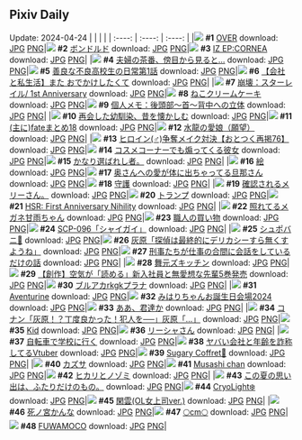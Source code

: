 ## Pixiv Daily
Update: 2024-04-24
|      |      |      |
| :----: | :----: | :----: |
|![](https://pixiv.microyu.workers.dev/c/240x480/img-master/img/2024/04/22/00/00/06/118050711_p0_master1200.jpg) **#1** [OVER](https://www.pixiv.net/artworks/118050711) download: [JPG](https://pixiv.microyu.workers.dev/img-original/img/2024/04/22/00/00/06/118050711_p0.jpg) [PNG](https://pixiv.microyu.workers.dev/img-original/img/2024/04/22/00/00/06/118050711_p0.png)|![](https://pixiv.microyu.workers.dev/c/240x480/img-master/img/2024/04/22/00/00/17/118050780_p0_master1200.jpg) **#2** [ボンドルド](https://www.pixiv.net/artworks/118050780) download: [JPG](https://pixiv.microyu.workers.dev/img-original/img/2024/04/22/00/00/17/118050780_p0.jpg) [PNG](https://pixiv.microyu.workers.dev/img-original/img/2024/04/22/00/00/17/118050780_p0.png)|![](https://pixiv.microyu.workers.dev/c/240x480/img-master/img/2024/04/22/00/00/33/118050870_p0_master1200.jpg) **#3** [IZ EP:CORNEA](https://www.pixiv.net/artworks/118050870) download: [JPG](https://pixiv.microyu.workers.dev/img-original/img/2024/04/22/00/00/33/118050870_p0.jpg) [PNG](https://pixiv.microyu.workers.dev/img-original/img/2024/04/22/00/00/33/118050870_p0.png)|
|![](https://pixiv.microyu.workers.dev/c/240x480/img-master/img/2024/04/22/00/04/22/118051195_p0_master1200.jpg) **#4** [夫婦の茶番、傍目から見ると...](https://www.pixiv.net/artworks/118051195) download: [JPG](https://pixiv.microyu.workers.dev/img-original/img/2024/04/22/00/04/22/118051195_p0.jpg) [PNG](https://pixiv.microyu.workers.dev/img-original/img/2024/04/22/00/04/22/118051195_p0.png)|![](https://pixiv.microyu.workers.dev/c/240x480/img-master/img/2024/04/22/11/36/11/118051040_p0_master1200.jpg) **#5** [善良な不良高校生の日常第1話](https://www.pixiv.net/artworks/118051040) download: [JPG](https://pixiv.microyu.workers.dev/img-original/img/2024/04/22/11/36/11/118051040_p0.jpg) [PNG](https://pixiv.microyu.workers.dev/img-original/img/2024/04/22/11/36/11/118051040_p0.png)|![](https://pixiv.microyu.workers.dev/c/240x480/img-master/img/2024/04/23/12/00/12/118088503_p0_master1200.jpg) **#6** [【会社と私生活】また おでかけしたくて](https://www.pixiv.net/artworks/118088503) download: [JPG](https://pixiv.microyu.workers.dev/img-original/img/2024/04/23/12/00/12/118088503_p0.jpg) [PNG](https://pixiv.microyu.workers.dev/img-original/img/2024/04/23/12/00/12/118088503_p0.png)|
|![](https://pixiv.microyu.workers.dev/c/240x480/img-master/img/2024/04/22/20/07/49/118070711_p0_master1200.jpg) **#7** [崩壊：スターレイル/ 1st Anniversary](https://www.pixiv.net/artworks/118070711) download: [JPG](https://pixiv.microyu.workers.dev/img-original/img/2024/04/22/20/07/49/118070711_p0.jpg) [PNG](https://pixiv.microyu.workers.dev/img-original/img/2024/04/22/20/07/49/118070711_p0.png)|![](https://pixiv.microyu.workers.dev/c/240x480/img-master/img/2024/04/22/20/30/01/118071321_p0_master1200.jpg) **#8** [ねこクリームケーキ](https://www.pixiv.net/artworks/118071321) download: [JPG](https://pixiv.microyu.workers.dev/img-original/img/2024/04/22/20/30/01/118071321_p0.jpg) [PNG](https://pixiv.microyu.workers.dev/img-original/img/2024/04/22/20/30/01/118071321_p0.png)|![](https://pixiv.microyu.workers.dev/c/240x480/img-master/img/2024/04/23/06/00/11/118084290_p0_master1200.jpg) **#9** [個人メモ：後頭部～首～背中への立体](https://www.pixiv.net/artworks/118084290) download: [JPG](https://pixiv.microyu.workers.dev/img-original/img/2024/04/23/06/00/11/118084290_p0.jpg) [PNG](https://pixiv.microyu.workers.dev/img-original/img/2024/04/23/06/00/11/118084290_p0.png)|
|![](https://pixiv.microyu.workers.dev/c/240x480/img-master/img/2024/04/22/00/03/35/118051159_p0_master1200.jpg) **#10** [再会した幼馴染、昔を懐かしむ](https://www.pixiv.net/artworks/118051159) download: [JPG](https://pixiv.microyu.workers.dev/img-original/img/2024/04/22/00/03/35/118051159_p0.jpg) [PNG](https://pixiv.microyu.workers.dev/img-original/img/2024/04/22/00/03/35/118051159_p0.png)|![](https://pixiv.microyu.workers.dev/c/240x480/img-master/img/2024/04/22/22/57/30/118076213_p0_master1200.jpg) **#11** [(主に)fateまとめ18](https://www.pixiv.net/artworks/118076213) download: [JPG](https://pixiv.microyu.workers.dev/img-original/img/2024/04/22/22/57/30/118076213_p0.jpg) [PNG](https://pixiv.microyu.workers.dev/img-original/img/2024/04/22/22/57/30/118076213_p0.png)|![](https://pixiv.microyu.workers.dev/c/240x480/img-master/img/2024/04/22/21/11/40/118072662_p0_master1200.jpg) **#12** [水龍の愛娘（願望）](https://www.pixiv.net/artworks/118072662) download: [JPG](https://pixiv.microyu.workers.dev/img-original/img/2024/04/22/21/11/40/118072662_p0.jpg) [PNG](https://pixiv.microyu.workers.dev/img-original/img/2024/04/22/21/11/40/118072662_p0.png)|
|![](https://pixiv.microyu.workers.dev/c/240x480/img-master/img/2024/04/22/12/02/55/118061825_p0_master1200.jpg) **#13** [ヒロイン(♂)争奪メイク対決【おとつく再掲76】](https://www.pixiv.net/artworks/118061825) download: [JPG](https://pixiv.microyu.workers.dev/img-original/img/2024/04/22/12/02/55/118061825_p0.jpg) [PNG](https://pixiv.microyu.workers.dev/img-original/img/2024/04/22/12/02/55/118061825_p0.png)|![](https://pixiv.microyu.workers.dev/c/240x480/img-master/img/2024/04/22/17/14/02/118066487_p0_master1200.jpg) **#14** [コスメコーナーでも煽ってくる彼女](https://www.pixiv.net/artworks/118066487) download: [JPG](https://pixiv.microyu.workers.dev/img-original/img/2024/04/22/17/14/02/118066487_p0.jpg) [PNG](https://pixiv.microyu.workers.dev/img-original/img/2024/04/22/17/14/02/118066487_p0.png)|![](https://pixiv.microyu.workers.dev/c/240x480/img-master/img/2024/04/22/23/16/34/118076823_p0_master1200.jpg) **#15** [かなり選ばれし者。](https://www.pixiv.net/artworks/118076823) download: [JPG](https://pixiv.microyu.workers.dev/img-original/img/2024/04/22/23/16/34/118076823_p0.jpg) [PNG](https://pixiv.microyu.workers.dev/img-original/img/2024/04/22/23/16/34/118076823_p0.png)|
|![](https://pixiv.microyu.workers.dev/c/240x480/img-master/img/2024/04/22/22/22/50/118075060_p0_master1200.jpg) **#16** [絵](https://www.pixiv.net/artworks/118075060) download: [JPG](https://pixiv.microyu.workers.dev/img-original/img/2024/04/22/22/22/50/118075060_p0.jpg) [PNG](https://pixiv.microyu.workers.dev/img-original/img/2024/04/22/22/22/50/118075060_p0.png)|![](https://pixiv.microyu.workers.dev/c/240x480/img-master/img/2024/04/23/00/06/02/118078726_p0_master1200.jpg) **#17** [奥さんへの愛が体に出ちゃってる旦那さん](https://www.pixiv.net/artworks/118078726) download: [JPG](https://pixiv.microyu.workers.dev/img-original/img/2024/04/23/00/06/02/118078726_p0.jpg) [PNG](https://pixiv.microyu.workers.dev/img-original/img/2024/04/23/00/06/02/118078726_p0.png)|![](https://pixiv.microyu.workers.dev/c/240x480/img-master/img/2024/04/23/00/19/37/118079218_p0_master1200.jpg) **#18** [守護](https://www.pixiv.net/artworks/118079218) download: [JPG](https://pixiv.microyu.workers.dev/img-original/img/2024/04/23/00/19/37/118079218_p0.jpg) [PNG](https://pixiv.microyu.workers.dev/img-original/img/2024/04/23/00/19/37/118079218_p0.png)|
|![](https://pixiv.microyu.workers.dev/c/240x480/img-master/img/2024/04/22/08/45/05/118059328_p0_master1200.jpg) **#19** [確認されるメリーさん。](https://www.pixiv.net/artworks/118059328) download: [JPG](https://pixiv.microyu.workers.dev/img-original/img/2024/04/22/08/45/05/118059328_p0.jpg) [PNG](https://pixiv.microyu.workers.dev/img-original/img/2024/04/22/08/45/05/118059328_p0.png)|![](https://pixiv.microyu.workers.dev/c/240x480/img-master/img/2024/04/22/12/24/27/118062108_p0_master1200.jpg) **#20** [トランプ](https://www.pixiv.net/artworks/118062108) download: [JPG](https://pixiv.microyu.workers.dev/img-original/img/2024/04/22/12/24/27/118062108_p0.jpg) [PNG](https://pixiv.microyu.workers.dev/img-original/img/2024/04/22/12/24/27/118062108_p0.png)|![](https://pixiv.microyu.workers.dev/c/240x480/img-master/img/2024/04/23/22/01/44/118101086_p0_master1200.jpg) **#21** [HSR: First Anniversary Nihility](https://www.pixiv.net/artworks/118101086) download: [JPG](https://pixiv.microyu.workers.dev/img-original/img/2024/04/23/22/01/44/118101086_p0.jpg) [PNG](https://pixiv.microyu.workers.dev/img-original/img/2024/04/23/22/01/44/118101086_p0.png)|
|![](https://pixiv.microyu.workers.dev/c/240x480/img-master/img/2024/04/22/22/21/23/118075007_p0_master1200.jpg) **#22** [照れてるメガネ甘雨ちゃん](https://www.pixiv.net/artworks/118075007) download: [JPG](https://pixiv.microyu.workers.dev/img-original/img/2024/04/22/22/21/23/118075007_p0.jpg) [PNG](https://pixiv.microyu.workers.dev/img-original/img/2024/04/22/22/21/23/118075007_p0.png)|![](https://pixiv.microyu.workers.dev/c/240x480/img-master/img/2024/04/23/17/41/13/118093879_p0_master1200.jpg) **#23** [職人の買い物](https://www.pixiv.net/artworks/118093879) download: [JPG](https://pixiv.microyu.workers.dev/img-original/img/2024/04/23/17/41/13/118093879_p0.jpg) [PNG](https://pixiv.microyu.workers.dev/img-original/img/2024/04/23/17/41/13/118093879_p0.png)|![](https://pixiv.microyu.workers.dev/c/240x480/img-master/img/2024/04/22/18/10/19/118067684_p0_master1200.jpg) **#24** [SCP-096「シャイガイ」](https://www.pixiv.net/artworks/118067684) download: [JPG](https://pixiv.microyu.workers.dev/img-original/img/2024/04/22/18/10/19/118067684_p0.jpg) [PNG](https://pixiv.microyu.workers.dev/img-original/img/2024/04/22/18/10/19/118067684_p0.png)|
|![](https://pixiv.microyu.workers.dev/c/240x480/img-master/img/2024/04/23/10/12/24/118087201_p0_master1200.jpg) **#25** [シュポバニ💢](https://www.pixiv.net/artworks/118087201) download: [JPG](https://pixiv.microyu.workers.dev/img-original/img/2024/04/23/10/12/24/118087201_p0.jpg) [PNG](https://pixiv.microyu.workers.dev/img-original/img/2024/04/23/10/12/24/118087201_p0.png)|![](https://pixiv.microyu.workers.dev/c/240x480/img-master/img/2024/04/22/18/10/52/118067700_p0_master1200.jpg) **#26** [灰原「探偵は最終的にデリカシーすら無くすようね」](https://www.pixiv.net/artworks/118067700) download: [JPG](https://pixiv.microyu.workers.dev/img-original/img/2024/04/22/18/10/52/118067700_p0.jpg) [PNG](https://pixiv.microyu.workers.dev/img-original/img/2024/04/22/18/10/52/118067700_p0.png)|![](https://pixiv.microyu.workers.dev/c/240x480/img-master/img/2024/04/22/00/57/29/118052923_p0_master1200.jpg) **#27** [刑事たちが仕事の合間に会話をしているだけの話](https://www.pixiv.net/artworks/118052923) download: [JPG](https://pixiv.microyu.workers.dev/img-original/img/2024/04/22/00/57/29/118052923_p0.jpg) [PNG](https://pixiv.microyu.workers.dev/img-original/img/2024/04/22/00/57/29/118052923_p0.png)|
|![](https://pixiv.microyu.workers.dev/c/240x480/img-master/img/2024/04/22/14/45/01/118064156_p0_master1200.jpg) **#28** [舞元ズキッチン](https://www.pixiv.net/artworks/118064156) download: [JPG](https://pixiv.microyu.workers.dev/img-original/img/2024/04/22/14/45/01/118064156_p0.jpg) [PNG](https://pixiv.microyu.workers.dev/img-original/img/2024/04/22/14/45/01/118064156_p0.png)|![](https://pixiv.microyu.workers.dev/c/240x480/img-master/img/2024/04/23/19/38/54/118096675_p0_master1200.jpg) **#29** [【創作】空気が「読める」新入社員と無愛想な先輩5巻発売](https://www.pixiv.net/artworks/118096675) download: [JPG](https://pixiv.microyu.workers.dev/img-original/img/2024/04/23/19/38/54/118096675_p0.jpg) [PNG](https://pixiv.microyu.workers.dev/img-original/img/2024/04/23/19/38/54/118096675_p0.png)|![](https://pixiv.microyu.workers.dev/c/240x480/img-master/img/2024/04/22/17/41/17/118067026_p0_master1200.jpg) **#30** [ブルアカrkgkプラナ](https://www.pixiv.net/artworks/118067026) download: [JPG](https://pixiv.microyu.workers.dev/img-original/img/2024/04/22/17/41/17/118067026_p0.jpg) [PNG](https://pixiv.microyu.workers.dev/img-original/img/2024/04/22/17/41/17/118067026_p0.png)|
|![](https://pixiv.microyu.workers.dev/c/240x480/img-master/img/2024/04/22/14/29/11/118063938_p0_master1200.jpg) **#31** [Aventurine](https://www.pixiv.net/artworks/118063938) download: [JPG](https://pixiv.microyu.workers.dev/img-original/img/2024/04/22/14/29/11/118063938_p0.jpg) [PNG](https://pixiv.microyu.workers.dev/img-original/img/2024/04/22/14/29/11/118063938_p0.png)|![](https://pixiv.microyu.workers.dev/c/240x480/img-master/img/2024/04/22/00/00/15/118050767_p0_master1200.jpg) **#32** [みはりちゃんお誕生日会場2024](https://www.pixiv.net/artworks/118050767) download: [JPG](https://pixiv.microyu.workers.dev/img-original/img/2024/04/22/00/00/15/118050767_p0.jpg) [PNG](https://pixiv.microyu.workers.dev/img-original/img/2024/04/22/00/00/15/118050767_p0.png)|![](https://pixiv.microyu.workers.dev/c/240x480/img-master/img/2024/04/23/19/33/00/118096531_p0_master1200.jpg) **#33** [ああ、君達か](https://www.pixiv.net/artworks/118096531) download: [JPG](https://pixiv.microyu.workers.dev/img-original/img/2024/04/23/19/33/00/118096531_p0.jpg) [PNG](https://pixiv.microyu.workers.dev/img-original/img/2024/04/23/19/33/00/118096531_p0.png)|
|![](https://pixiv.microyu.workers.dev/c/240x480/img-master/img/2024/04/23/15/57/42/118092091_p0_master1200.jpg) **#34** [コナン「灰原！？丁度良かった！犯人を──」灰原「…」](https://www.pixiv.net/artworks/118092091) download: [JPG](https://pixiv.microyu.workers.dev/img-original/img/2024/04/23/15/57/42/118092091_p0.jpg) [PNG](https://pixiv.microyu.workers.dev/img-original/img/2024/04/23/15/57/42/118092091_p0.png)|![](https://pixiv.microyu.workers.dev/c/240x480/img-master/img/2024/04/22/17/36/34/118066943_p0_master1200.jpg) **#35** [Kid](https://www.pixiv.net/artworks/118066943) download: [JPG](https://pixiv.microyu.workers.dev/img-original/img/2024/04/22/17/36/34/118066943_p0.jpg) [PNG](https://pixiv.microyu.workers.dev/img-original/img/2024/04/22/17/36/34/118066943_p0.png)|![](https://pixiv.microyu.workers.dev/c/240x480/img-master/img/2024/04/22/00/05/03/118051229_p0_master1200.jpg) **#36** [リーシャさん](https://www.pixiv.net/artworks/118051229) download: [JPG](https://pixiv.microyu.workers.dev/img-original/img/2024/04/22/00/05/03/118051229_p0.jpg) [PNG](https://pixiv.microyu.workers.dev/img-original/img/2024/04/22/00/05/03/118051229_p0.png)|
|![](https://pixiv.microyu.workers.dev/c/240x480/img-master/img/2024/04/22/00/00/09/118050725_p0_master1200.jpg) **#37** [自転車で学校に行く](https://www.pixiv.net/artworks/118050725) download: [JPG](https://pixiv.microyu.workers.dev/img-original/img/2024/04/22/00/00/09/118050725_p0.jpg) [PNG](https://pixiv.microyu.workers.dev/img-original/img/2024/04/22/00/00/09/118050725_p0.png)|![](https://pixiv.microyu.workers.dev/c/240x480/img-master/img/2024/04/22/21/45/42/118073789_p0_master1200.jpg) **#38** [ヤバい会社と年齢を詐称してるVtuber](https://www.pixiv.net/artworks/118073789) download: [JPG](https://pixiv.microyu.workers.dev/img-original/img/2024/04/22/21/45/42/118073789_p0.jpg) [PNG](https://pixiv.microyu.workers.dev/img-original/img/2024/04/22/21/45/42/118073789_p0.png)|![](https://pixiv.microyu.workers.dev/c/240x480/img-master/img/2024/04/23/00/30/26/118079607_p0_master1200.jpg) **#39** [Sugary Coffret🥛](https://www.pixiv.net/artworks/118079607) download: [JPG](https://pixiv.microyu.workers.dev/img-original/img/2024/04/23/00/30/26/118079607_p0.jpg) [PNG](https://pixiv.microyu.workers.dev/img-original/img/2024/04/23/00/30/26/118079607_p0.png)|
|![](https://pixiv.microyu.workers.dev/c/240x480/img-master/img/2024/04/22/00/00/20/118050796_p0_master1200.jpg) **#40** [カズサ](https://www.pixiv.net/artworks/118050796) download: [JPG](https://pixiv.microyu.workers.dev/img-original/img/2024/04/22/00/00/20/118050796_p0.jpg) [PNG](https://pixiv.microyu.workers.dev/img-original/img/2024/04/22/00/00/20/118050796_p0.png)|![](https://pixiv.microyu.workers.dev/c/240x480/img-master/img/2024/04/22/00/15/55/118051660_p0_master1200.jpg) **#41** [Musashi chan](https://www.pixiv.net/artworks/118051660) download: [JPG](https://pixiv.microyu.workers.dev/img-original/img/2024/04/22/00/15/55/118051660_p0.jpg) [PNG](https://pixiv.microyu.workers.dev/img-original/img/2024/04/22/00/15/55/118051660_p0.png)|![](https://pixiv.microyu.workers.dev/c/240x480/img-master/img/2024/04/22/10/30/02/118060531_p0_master1200.jpg) **#42** [ヒカリとノゾミ](https://www.pixiv.net/artworks/118060531) download: [JPG](https://pixiv.microyu.workers.dev/img-original/img/2024/04/22/10/30/02/118060531_p0.jpg) [PNG](https://pixiv.microyu.workers.dev/img-original/img/2024/04/22/10/30/02/118060531_p0.png)|
|![](https://pixiv.microyu.workers.dev/c/240x480/img-master/img/2024/04/22/22/41/32/118075724_p0_master1200.jpg) **#43** [この夏の思い出は、ふたりだけのもの。](https://www.pixiv.net/artworks/118075724) download: [JPG](https://pixiv.microyu.workers.dev/img-original/img/2024/04/22/22/41/32/118075724_p0.jpg) [PNG](https://pixiv.microyu.workers.dev/img-original/img/2024/04/22/22/41/32/118075724_p0.png)|![](https://pixiv.microyu.workers.dev/c/240x480/img-master/img/2024/04/22/17/30/03/118066817_p0_master1200.jpg) **#44** [CryoLight❄️](https://www.pixiv.net/artworks/118066817) download: [JPG](https://pixiv.microyu.workers.dev/img-original/img/2024/04/22/17/30/03/118066817_p0.jpg) [PNG](https://pixiv.microyu.workers.dev/img-original/img/2024/04/22/17/30/03/118066817_p0.png)|![](https://pixiv.microyu.workers.dev/c/240x480/img-master/img/2024/04/22/19/00/44/118068954_p0_master1200.jpg) **#45** [閑雲(OL女上司ver.)](https://www.pixiv.net/artworks/118068954) download: [JPG](https://pixiv.microyu.workers.dev/img-original/img/2024/04/22/19/00/44/118068954_p0.jpg) [PNG](https://pixiv.microyu.workers.dev/img-original/img/2024/04/22/19/00/44/118068954_p0.png)|
|![](https://pixiv.microyu.workers.dev/c/240x480/img-master/img/2024/04/23/00/00/25/118078373_p0_master1200.jpg) **#46** [死ノ宮かんな](https://www.pixiv.net/artworks/118078373) download: [JPG](https://pixiv.microyu.workers.dev/img-original/img/2024/04/23/00/00/25/118078373_p0.jpg) [PNG](https://pixiv.microyu.workers.dev/img-original/img/2024/04/23/00/00/25/118078373_p0.png)|![](https://pixiv.microyu.workers.dev/c/240x480/img-master/img/2024/04/22/20/49/11/118071885_p0_master1200.jpg) **#47** [🌕cm🌕](https://www.pixiv.net/artworks/118071885) download: [JPG](https://pixiv.microyu.workers.dev/img-original/img/2024/04/22/20/49/11/118071885_p0.jpg) [PNG](https://pixiv.microyu.workers.dev/img-original/img/2024/04/22/20/49/11/118071885_p0.png)|![](https://pixiv.microyu.workers.dev/c/240x480/img-master/img/2024/04/22/00/18/35/118051739_p0_master1200.jpg) **#48** [FUWAMOCO](https://www.pixiv.net/artworks/118051739) download: [JPG](https://pixiv.microyu.workers.dev/img-original/img/2024/04/22/00/18/35/118051739_p0.jpg) [PNG](https://pixiv.microyu.workers.dev/img-original/img/2024/04/22/00/18/35/118051739_p0.png)|
